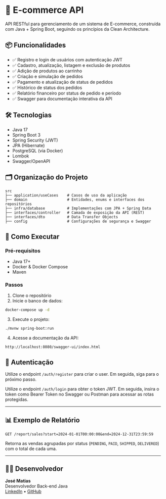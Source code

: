 # 🛒 E-commerce API

API RESTful para gerenciamento de um sistema de E-commerce, construída com Java + Spring Boot, seguindo os princípios da Clean Architecture.

## 📦 Funcionalidades

- ✅ Registro e login de usuários com autenticação JWT
- ✅ Cadastro, atualização, listagem e exclusão de produtos
- ✅ Adição de produtos ao carrinho
- ✅ Criação e simulação de pedidos
- ✅ Pagamento e atualização de status de pedidos
- ✅ Histórico de status dos pedidos
- ✅ Relatório financeiro por status de pedido e período
- ✅ Swagger para documentação interativa da API

## 🛠️ Tecnologias

- Java 17
- Spring Boot 3
- Spring Security (JWT)
- JPA (Hibernate)
- PostgreSQL (via Docker)
- Lombok
- Swagger/OpenAPI

## 🗂️ Organização do Projeto

```
src
├── application/useCases    # Casos de uso da aplicação
├── domain                  # Entidades, enums e interfaces dos repositórios
├── infra/database          # Implementações com JPA + Spring Data
├── interfaces/controller   # Camada de exposição da API (REST)
├── interfaces/dto          # Data Transfer Objects
├── config                  # Configurações de segurança e Swagger
```

## 🚀 Como Executar

### Pré-requisitos

- Java 17+
- Docker & Docker Compose
- Maven

### Passos

1. Clone o repositório
2. Inicie o banco de dados:

```bash
docker-compose up -d
```

3. Execute o projeto:

```bash
./mvnw spring-boot:run
```

4. Acesse a documentação da API:

```
http://localhost:8080/swagger-ui/index.html
```

## 🔐 Autenticação

Utilize o endpoint `/auth/register` para criar o user. Em seguida, siga para o próximo passo.


Utilize o endpoint `/auth/login` para obter o token JWT. Em seguida, insira o token como Bearer Token no Swagger ou Postman para acessar as rotas protegidas.

---

## 📊 Exemplo de Relatório

```http
GET /report/sales?start=2024-01-01T00:00:00&end=2024-12-31T23:59:59
```

Retorna as vendas agrupadas por status (`PENDING`, `PAID`, `SHIPPED`, `DELIVERED`) com o total de cada uma.

---

## 🧑‍💻 Desenvolvedor

**José Matias**  
Desenvolvedor Back-end Java  
[LinkedIn](https://www.linkedin.com/in/jtape18/) • [GitHub](https://github.com/Jtape18)
